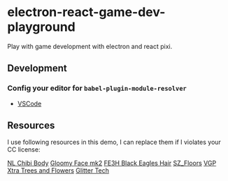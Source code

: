 # electron-react-game-dev-playground

Play with game development with electron and react pixi.

## Development

### Config your editor for `babel-plugin-module-resolver`

- [VSCode](https://github.com/tleunen/babel-plugin-module-resolver/issues/92#issuecomment-285755384)

## Resources

I use following resources in this demo, I can replace them if I violates your CC license:

[NL Chibi Body](https://steamcommunity.com/sharedfiles/filedetails/?id=1556214130)
[Gloomy Face mk2](https://steamcommunity.com/sharedfiles/filedetails/?id=1870677788)
[FE3H Black Eagles Hair](https://steamcommunity.com/sharedfiles/filedetails/?id=1962075314)
[SZ_Floors](https://steamcommunity.com/sharedfiles/filedetails/?id=1874668171)
[VGP Xtra Trees and Flowers](https://steamcommunity.com/sharedfiles/filedetails/?id=1185281838)
[Glitter Tech](https://steamcommunity.com/sharedfiles/filedetails/?id=725576127)
